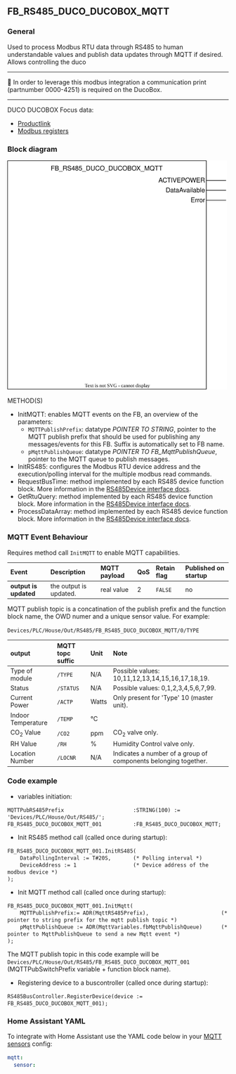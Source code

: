 ## FB_RS485_DUCO_DUCOBOX_MQTT

### __General__
Used to process Modbus RTU data through RS485 to human understandable values and publish data updates through MQTT if desired. Allows controlling the duco

----------------------------

:rotating_light: In order to leverage this modbus integration a communication print (partnumber 0000-4251) is required on the DucoBox.

----------------------------

DUCO DUCOBOX Focus data:
- [Productlink](https://www.duco.eu/uk/products/mechanical-ventilation/ventilation-units/ducobox-focus)
- [Modbus registers](../RS485/datasheets/DUCO_DUCOBOX_Modbus_Registers.pdf)

### __Block diagram__

<img src="../_img/FB_RS485_DUCO_DUCOBOX_MQTT.svg" width="500">

METHOD(S)
- InitMQTT: enables MQTT events on the FB, an overview of the parameters:
    - `MQTTPublishPrefix`: datatype *POINTER TO STRING*, pointer to the MQTT publish prefix that should be used for publishing any messages/events for this FB. Suffix is automatically set to FB name.  
    - `pMqttPublishQueue`: datatype *POINTER TO FB_MqttPublishQueue*, pointer to the MQTT queue to publish messages.    
- InitRS485: configures the Modbus RTU device address and the execution/polling interval for the multiple modbus read commands.
- RequestBusTime: method implemented by each RS485 device function block. More information in the [RS485Device interface docs](../RS485/RS485Device_Interface.md).
- GetRtuQuery: method implemented by each RS485 device function block. More information in the [RS485Device interface docs](../RS485/RS485Device_Interface.md).
- ProcessDataArray: method implemented by each RS485 device function block. More information in the [RS485Device interface docs](../RS485/RS485Device_Interface.md).

### __MQTT Event Behaviour__
Requires method call `InitMQTT` to enable MQTT capabilities.

| Event | Description | MQTT payload | QoS | Retain flag | Published on startup |
|:-------------|:------------------|:------------------|:------------------|:--------------------------|:--------------------------|
| **output is updated**   | the output is updated. | real value | 2 | `FALSE` | no

MQTT publish topic is a concatination of the publish prefix and the function block name, the OWD numer and a unique sensor value. For example:

`Devices/PLC/House/Out/RS485/FB_RS485_DUCO_DUCOBOX_MQTT/0/TYPE`

| output       | MQTT topc suffic | Unit        	  | Note 			  |
|:-------------|:-----------------|:------------------|:------------------|
| Type of module | `/TYPE` | N/A | Possible values: 10,11,12,13,14,15,16,17,18,19.
| Status | `/STATUS` | N/A | Possible values: 0,1,2,3,4,5,6,7,99.
| Current Power | `/ACTP` | Watts | Only present for 'Type' 10 (master unit).
| Indoor Temperature | `/TEMP` | °C |
| CO<sub>2</sub> Value | `/CO2` | ppm | CO<sub>2</sub> valve only.
| RH Value | `/RH` | % | Humidity Control valve only.
| Location Number | `/LOCNR` | N/A | Indicates a number of a group of components belonging together.


### __Code example__

- variables initiation:
```
MQTTPubRS485Prefix                      :STRING(100) := 'Devices/PLC/House/Out/RS485/';
FB_RS485_DUCO_DUCOBOX_MQTT_001			:FB_RS485_DUCO_DUCOBOX_MQTT;
```

- Init RS485 method call (called once during startup):
```
FB_RS485_DUCO_DUCOBOX_MQTT_001.InitRS485(
	DataPollingInterval := T#20S,       (* Polling interval *)		
	DeviceAddress := 1                  (* Device address of the modbus device *)			
);
```

- Init MQTT method call (called once during startup):
```
FB_RS485_DUCO_DUCOBOX_MQTT_001.InitMqtt(
	MQTTPublishPrefix:= ADR(MqttRS485Prefix),                       (* pointer to string prefix for the mqtt publish topic *)
	pMqttPublishQueue := ADR(MqttVariables.fbMqttPublishQueue)      (* pointer to MqttPublishQueue to send a new Mqtt event *)
);

```
The MQTT publish topic in this code example will be `Devices/PLC/House/Out/RS485/FB_RS485_DUCO_DUCOBOX_MQTT_001` (MQTTPubSwitchPrefix variable + function block name).

- Registering device to a buscontroller (called once during startup):
```
RS485BusController.RegisterDevice(device := FB_RS485_DUCO_DUCOBOX_MQTT_001);
```

### __Home Assistant YAML__
To integrate with Home Assistant use the YAML code below in your [MQTT sensors](https://www.home-assistant.io/components/sensor.mqtt/) config:

```YAML
mqtt:
  sensor:
  
```